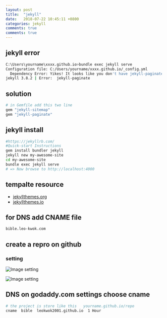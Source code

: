 ```yaml
---
layout: post
title:  "jekyll"
date:   2018-07-22 10:45:11 +0800
categories: jekyll
comments: true
comments: true
---
```



## jekyll error 
```bash
C:\Users\yourname\xxxx.github.io>bundle exec jekyll serve
Configuration file: C:/Users/yourname/xxxx.github.io/_config.yml
  Dependency Error: Yikes! It looks like you don't have jekyll-paginate or one of its dependencies installed. In order to use Jekyll as currently configured, you'll need to install this gem. The full error message from Ruby is: 'cannot load such file -- jekyll-paginate' If you run into trouble, you can find helpful resources at https://jekyllrb.com/help/!
jekyll 3.8.2 | Error:  jekyll-paginate
```

## solution 
```bash
# in Gemfile add this two line 
gem "jekyll-sitemap"
gem "jekyll-paginate"
```

## jekyll install 
```bash
#https://jekyllrb.com/
#Quick-start Instructions
gem install bundler jekyll
jekyll new my-awesome-site
cd my-awesome-site
bundle exec jekyll serve
# => Now browse to http://localhost:4000
```

##  tempalte resource
- [jekyllthemes.org](http://jekyllthemes.org)
- [jekyllthemes.io](http://jekyllthemes.io)

## for DNS add CNAME file
```bash
bible.leo-kwok.com
```


## create a repro on github
### setting

![Image setting](https://blog.leo-kwok.com/images/github01.png)

![Image setting](https://blog.leo-kwok.com/images/github02.png)

## DNS on godaddy.com settings choose cname
```bash
# the project is store like this   yourname.github.io/repo
cname  bible  leokwok2001.github.io  1 Hour 
```